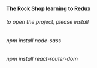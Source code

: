 #### The Rock Shop learning to Redux
###### to open the project, please install
###### npm install node-sass
###### npm install react-router-dom